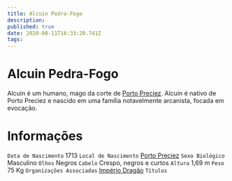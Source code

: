 ```yaml
---
title: Alcuin Pedra-Fogo
description: 
published: true
date: 2020-08-11T16:33:20.741Z
tags: 
---
```


# Alcuin Pedra-Fogo
Alcuin é um humano, mago da corte de [Porto Preciez](http://localhost/lugares/plano-material/drafeon/sul-de-drafeon/porto-preciez#porto-preciez). Alcuin é nativo de Porto Preciez e nascido em uma família notavelmente arcanista, focada em evocação.

# Informações
`Data de Nascimento` 1713
`Local de Nascimento` [Porto Preciez](http://localhost/lugares/plano-material/drafeon/sul-de-drafeon/porto-preciez#porto-preciez)
`Sexo Biológico` Masculino
`Olhos` Negros
`Cabelo` Crespo, negros e curtos
`Altura` 1,69 m
`Peso` 75 Kg
`Organizações Associadas` [Império Dragão](http://localhost/faccoes/nacoes/imperio-dragao#imperio-dragao)
`Títulos` 
